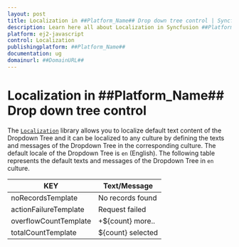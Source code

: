 ```yaml
---
layout: post
title: Localization in ##Platform_Name## Drop down tree control | Syncfusion
description: Learn here all about Localization in Syncfusion ##Platform_Name## Drop down tree control of Syncfusion Essential JS 2 and more.
platform: ej2-javascript
control: Localization 
publishingplatform: ##Platform_Name##
documentation: ug
domainurl: ##DomainURL##
---
```


# Localization in ##Platform_Name## Drop down tree control

The [`Localization`](../common/localization/) library allows you to localize default text content of the Dropdown Tree and it can be localized to any culture by defining the texts and messages of the Dropdown Tree in the corresponding culture. The default locale of the Dropdown Tree is `en` (English). The following table represents the default texts and messages of the Dropdown Tree in `en` culture.

|KEY|Text/Message|
|----|----|
|noRecordsTemplate|No records found|
|actionFailureTemplate|Request failed|
|overflowCountTemplate|+${count} more..|
|totalCountTemplate|${count} selected|
